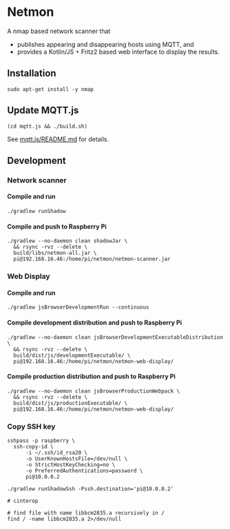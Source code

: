 # Netmon

A nmap based network scanner that

- publishes appearing and disappearing hosts using MQTT, and
- provides a Kotlin/JS + Fritz2 based web interface to display the results.

## Installation

```shell
sudo apt-get install -y nmap
```

## Update MQTT.js

```shell
(cd mqtt.js && ./build.sh)
```

See [mqtt.js/README.md](mqtt.js/README.md) for details.

## Development

### Network scanner

#### Compile and run

```shell
./gradlew runShadow
```

#### Compile and push to Raspberry Pi

```shell
./gradlew --no-daemon clean shadowJar \
  && rsync -rvz --delete \
  build/libs/netmon-all.jar \
  pi@192.168.16.46:/home/pi/netmon/netmon-scanner.jar
```

### Web Display

#### Compile and run

```shell
./gradlew jsBrowserDevelopmentRun --continuous
```

#### Compile development distribution and push to Raspberry Pi

```shell
./gradlew --no-daemon clean jsBrowserDevelopmentExecutableDistribution \
  && rsync -rvz --delete \
  build/dist/js/developmentExecutable/ \
  pi@192.168.16.46:/home/pi/netmon/netmon-web-display/
```

#### Compile production distribution and push to Raspberry Pi

```shell
./gradlew --no-daemon clean jsBrowserProductionWebpack \
  && rsync -rvz --delete \
  build/dist/js/productionExecutable/ \
  pi@192.168.16.46:/home/pi/netmon/netmon-web-display/
```

### Copy SSH key

```shell
sshpass -p raspberry \
  ssh-copy-id \
      -i ~/.ssh/id_rsa20 \
      -o UserKnownHostsFile=/dev/null \
      -o StrictHostKeyChecking=no \
      -o PreferredAuthentications=password \
      pi@10.0.0.2
```

```shell
./gradlew runShadowSsh -Pssh.destination='pi@10.0.0.2'
```

```shell
# cinterop

# find file with name libbcm2835.a recursively in /
find / -name libbcm2835.a 2>/dev/null
```

[kotlin-native-raspberry-1]: https://zone84.tech/programming/kotlin-native-and-raspberry-pi-pt-1-build-script/
